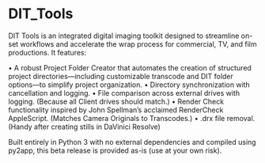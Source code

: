 # DIT_Tools
DIT Tools is an integrated digital imaging toolkit designed to streamline on-set workflows and accelerate the wrap process for commercial, TV, and film productions. It features:

• A robust Project Folder Creator that automates the creation of structured project directories—including customizable transcode and DIT folder options—to simplify project organization.
• Directory synchronization with cancellation and logging.
• File comparison across external drives with logging. (Because all Client drives should match.)
• Render Check functionality inspired by John Spellman’s acclaimed RenderCheck AppleScript. (Matches Camera Originals to Transcodes.)
• .drx file removal. (Handy after creating stills in DaVinici Resolve)

Built entirely in Python 3 with no external dependencies and compiled using py2app, this beta release is provided as-is (use at your own risk).
